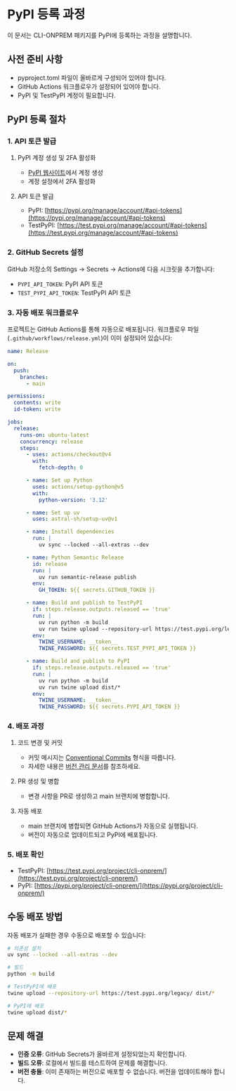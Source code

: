 # PyPI 등록 과정

이 문서는 CLI-ONPREM 패키지를 PyPI에 등록하는 과정을 설명합니다.

## 사전 준비 사항

- pyproject.toml 파일이 올바르게 구성되어 있어야 합니다.
- GitHub Actions 워크플로우가 설정되어 있어야 합니다.
- PyPI 및 TestPyPI 계정이 필요합니다.

## PyPI 등록 절차

### 1. API 토큰 발급

1. PyPI 계정 생성 및 2FA 활성화
   - [PyPI 웹사이트](https://pypi.org)에서 계정 생성
   - 계정 설정에서 2FA 활성화

2. API 토큰 발급
   - PyPI: [https://pypi.org/manage/account/#api-tokens](https://pypi.org/manage/account/#api-tokens)
   - TestPyPI: [https://test.pypi.org/manage/account/#api-tokens](https://test.pypi.org/manage/account/#api-tokens)

### 2. GitHub Secrets 설정

GitHub 저장소의 Settings → Secrets → Actions에 다음 시크릿을 추가합니다:

- `PYPI_API_TOKEN`: PyPI API 토큰
- `TEST_PYPI_API_TOKEN`: TestPyPI API 토큰

### 3. 자동 배포 워크플로우

프로젝트는 GitHub Actions를 통해 자동으로 배포됩니다. 워크플로우 파일(`.github/workflows/release.yml`)이 이미 설정되어 있습니다:

```yaml
name: Release

on:
  push:
    branches:
      - main

permissions:
  contents: write
  id-token: write

jobs:
  release:
    runs-on: ubuntu-latest
    concurrency: release
    steps:
      - uses: actions/checkout@v4
        with:
          fetch-depth: 0

      - name: Set up Python
        uses: actions/setup-python@v5
        with:
          python-version: '3.12'

      - name: Set up uv
        uses: astral-sh/setup-uv@v1

      - name: Install dependencies
        run: |
          uv sync --locked --all-extras --dev

      - name: Python Semantic Release
        id: release
        run: |
          uv run semantic-release publish
        env:
          GH_TOKEN: ${{ secrets.GITHUB_TOKEN }}

      - name: Build and publish to TestPyPI
        if: steps.release.outputs.released == 'true'
        run: |
          uv run python -m build
          uv run twine upload --repository-url https://test.pypi.org/legacy/ dist/*
        env:
          TWINE_USERNAME: __token__
          TWINE_PASSWORD: ${{ secrets.TEST_PYPI_API_TOKEN }}

      - name: Build and publish to PyPI
        if: steps.release.outputs.released == 'true'
        run: |
          uv run python -m build
          uv run twine upload dist/*
        env:
          TWINE_USERNAME: __token__
          TWINE_PASSWORD: ${{ secrets.PYPI_API_TOKEN }}
```

### 4. 배포 과정

1. 코드 변경 및 커밋
   - 커밋 메시지는 [Conventional Commits](https://www.conventionalcommits.org/) 형식을 따릅니다.
   - 자세한 내용은 [버전 관리 문서](versioning_ko.md)를 참조하세요.

2. PR 생성 및 병합
   - 변경 사항을 PR로 생성하고 main 브랜치에 병합합니다.

3. 자동 배포
   - main 브랜치에 병합되면 GitHub Actions가 자동으로 실행됩니다.
   - 버전이 자동으로 업데이트되고 PyPI에 배포됩니다.

### 5. 배포 확인

- TestPyPI: [https://test.pypi.org/project/cli-onprem/](https://test.pypi.org/project/cli-onprem/)
- PyPI: [https://pypi.org/project/cli-onprem/](https://pypi.org/project/cli-onprem/)

## 수동 배포 방법

자동 배포가 실패한 경우 수동으로 배포할 수 있습니다:

```bash
# 의존성 설치
uv sync --locked --all-extras --dev

# 빌드
python -m build

# TestPyPI에 배포
twine upload --repository-url https://test.pypi.org/legacy/ dist/*

# PyPI에 배포
twine upload dist/*
```

## 문제 해결

- **인증 오류**: GitHub Secrets가 올바르게 설정되었는지 확인합니다.
- **빌드 오류**: 로컬에서 빌드를 테스트하여 문제를 해결합니다.
- **버전 충돌**: 이미 존재하는 버전으로 배포할 수 없습니다. 버전을 업데이트해야 합니다.
